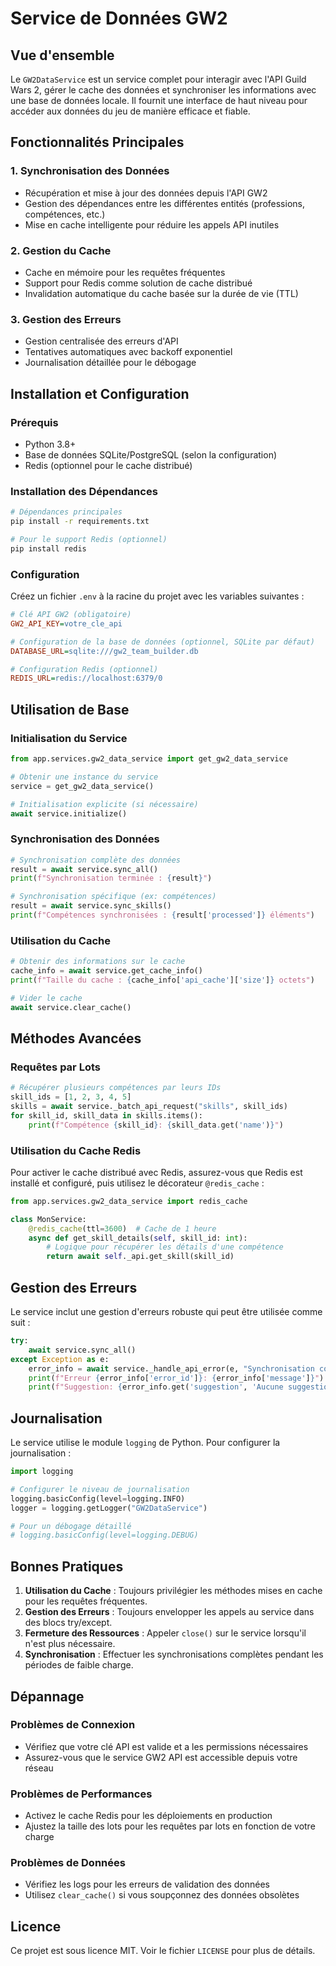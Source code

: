 # Service de Données GW2

## Vue d'ensemble
Le `GW2DataService` est un service complet pour interagir avec l'API Guild Wars 2, gérer le cache des données et synchroniser les informations avec une base de données locale. Il fournit une interface de haut niveau pour accéder aux données du jeu de manière efficace et fiable.

## Fonctionnalités Principales

### 1. Synchronisation des Données
- Récupération et mise à jour des données depuis l'API GW2
- Gestion des dépendances entre les différentes entités (professions, compétences, etc.)
- Mise en cache intelligente pour réduire les appels API inutiles

### 2. Gestion du Cache
- Cache en mémoire pour les requêtes fréquentes
- Support pour Redis comme solution de cache distribué
- Invalidation automatique du cache basée sur la durée de vie (TTL)

### 3. Gestion des Erreurs
- Gestion centralisée des erreurs d'API
- Tentatives automatiques avec backoff exponentiel
- Journalisation détaillée pour le débogage

## Installation et Configuration

### Prérequis
- Python 3.8+
- Base de données SQLite/PostgreSQL (selon la configuration)
- Redis (optionnel pour le cache distribué)

### Installation des Dépendances
```bash
# Dépendances principales
pip install -r requirements.txt

# Pour le support Redis (optionnel)
pip install redis
```

### Configuration
Créez un fichier `.env` à la racine du projet avec les variables suivantes :
```ini
# Clé API GW2 (obligatoire)
GW2_API_KEY=votre_cle_api

# Configuration de la base de données (optionnel, SQLite par défaut)
DATABASE_URL=sqlite:///gw2_team_builder.db

# Configuration Redis (optionnel)
REDIS_URL=redis://localhost:6379/0
```

## Utilisation de Base

### Initialisation du Service
```python
from app.services.gw2_data_service import get_gw2_data_service

# Obtenir une instance du service
service = get_gw2_data_service()

# Initialisation explicite (si nécessaire)
await service.initialize()
```

### Synchronisation des Données
```python
# Synchronisation complète des données
result = await service.sync_all()
print(f"Synchronisation terminée : {result}")

# Synchronisation spécifique (ex: compétences)
result = await service.sync_skills()
print(f"Compétences synchronisées : {result['processed']} éléments")
```

### Utilisation du Cache
```python
# Obtenir des informations sur le cache
cache_info = await service.get_cache_info()
print(f"Taille du cache : {cache_info['api_cache']['size']} octets")

# Vider le cache
await service.clear_cache()
```

## Méthodes Avancées

### Requêtes par Lots
```python
# Récupérer plusieurs compétences par leurs IDs
skill_ids = [1, 2, 3, 4, 5]
skills = await service._batch_api_request("skills", skill_ids)
for skill_id, skill_data in skills.items():
    print(f"Compétence {skill_id}: {skill_data.get('name')}")
```

### Utilisation du Cache Redis
Pour activer le cache distribué avec Redis, assurez-vous que Redis est installé et configuré, puis utilisez le décorateur `@redis_cache` :

```python
from app.services.gw2_data_service import redis_cache

class MonService:
    @redis_cache(ttl=3600)  # Cache de 1 heure
    async def get_skill_details(self, skill_id: int):
        # Logique pour récupérer les détails d'une compétence
        return await self._api.get_skill(skill_id)
```

## Gestion des Erreurs
Le service inclut une gestion d'erreurs robuste qui peut être utilisée comme suit :

```python
try:
    await service.sync_all()
except Exception as e:
    error_info = await service._handle_api_error(e, "Synchronisation complète")
    print(f"Erreur {error_info['error_id']}: {error_info['message']}")
    print(f"Suggestion: {error_info.get('suggestion', 'Aucune suggestion disponible')}")
```

## Journalisation
Le service utilise le module `logging` de Python. Pour configurer la journalisation :

```python
import logging

# Configurer le niveau de journalisation
logging.basicConfig(level=logging.INFO)
logger = logging.getLogger("GW2DataService")

# Pour un débogage détaillé
# logging.basicConfig(level=logging.DEBUG)
```

## Bonnes Pratiques

1. **Utilisation du Cache** : Toujours privilégier les méthodes mises en cache pour les requêtes fréquentes.
2. **Gestion des Erreurs** : Toujours envelopper les appels au service dans des blocs try/except.
3. **Fermeture des Ressources** : Appeler `close()` sur le service lorsqu'il n'est plus nécessaire.
4. **Synchronisation** : Effectuer les synchronisations complètes pendant les périodes de faible charge.

## Dépannage

### Problèmes de Connexion
- Vérifiez que votre clé API est valide et a les permissions nécessaires
- Assurez-vous que le service GW2 API est accessible depuis votre réseau

### Problèmes de Performances
- Activez le cache Redis pour les déploiements en production
- Ajustez la taille des lots pour les requêtes par lots en fonction de votre charge

### Problèmes de Données
- Vérifiez les logs pour les erreurs de validation des données
- Utilisez `clear_cache()` si vous soupçonnez des données obsolètes

## Licence
Ce projet est sous licence MIT. Voir le fichier `LICENSE` pour plus de détails.
